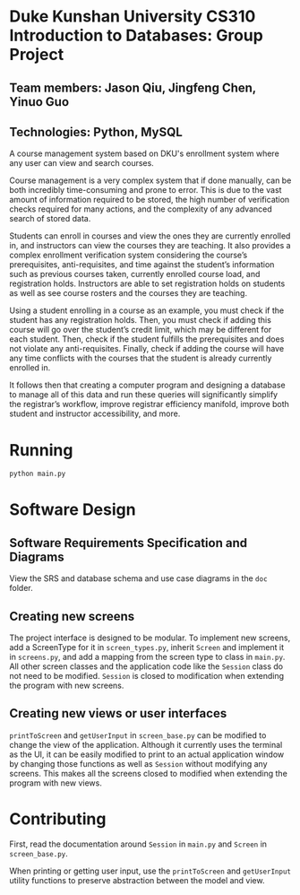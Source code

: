 # Duke Kunshan University CS310 Introduction to Databases: Group Project

## Team members: Jason Qiu, Jingfeng Chen, Yinuo Guo

## Technologies: Python, MySQL

A course management system based on DKU's enrollment system where any user can view and search courses.

Course management is a very complex system that if done manually, can be both incredibly time-consuming and prone to error. This is due to the vast amount of information required to be stored, the high number of verification checks required for many actions, and the complexity of any advanced search of stored data.  

Students can enroll in courses and view the ones they are currently enrolled in, and instructors can view the courses they are teaching. It also provides a complex enrollment verification system considering the course’s prerequisites, anti-requisites, and time against the student’s information such as previous courses taken, currently enrolled course load, and registration holds. Instructors are able to set registration holds on students as well as see course rosters and the courses they are teaching.  

Using a student enrolling in a course as an example, you must check if the student has any registration holds. Then, you must check if adding this course will go over the student’s credit limit, which may be different for each student. Then, check if the student fulfills the prerequisites and does not violate any anti-requisites. Finally, check if adding the course will have any time conflicts with the courses that the student is already currently enrolled in.  

It follows then that creating a computer program and designing a database to manage all of this data and run these queries will significantly simplify the registrar’s workflow, improve registrar efficiency manifold, improve both student and instructor accessibility, and more.

# Running
```bash
python main.py
```

# Software Design

## Software Requirements Specification and Diagrams
View the SRS and database schema and use case diagrams in the `doc` folder.

## Creating new screens
The project interface is designed to be modular. To implement new screens, add a ScreenType for it in `screen_types.py`, inherit `Screen` and implement it in `screens.py`, and add a mapping from the screen type to class in `main.py`. All other screen classes and the application code like the `Session` class do not need to be modified. `Session` is closed to modification when extending the program with new screens. 

## Creating new views or user interfaces
`printToScreen` and `getUserInput` in `screen_base.py` can be modified to change the view of the application. Although it currently uses the terminal as the UI, it can be easily modified to print to an actual application window by changing those functions as well as `Session` without modifying any screens. This makes all the screens closed to modified when extending the program with new views.

# Contributing
First, read the documentation around `Session` in `main.py` and `Screen` in `screen_base.py`. 

When printing or getting user input, use the `printToScreen` and `getUserInput` utility functions to preserve abstraction between the model and view.
